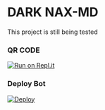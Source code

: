 # DARK NAX-MD
This project is still being tested

### QR CODE
[![Run on Repl.it](https://repl.it/badge/github/quiec/whatsasena)](https://replit.com/@timashabuddila1/DARK-MAX-MD)

### Deploy Bot
[![Deploy](https://www.herokucdn.com/deploy/button.svg)](https://heroku.com/deploy?template=https://github.com/timashabuddila/DARK-MAX-MD)

